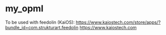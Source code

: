 # my_opml

To be used with feedolin (KaiOS):
https://www.kaiostech.com/store/apps/?bundle_id=com.strukturart.feedolin
https://www.kaiostech.com
